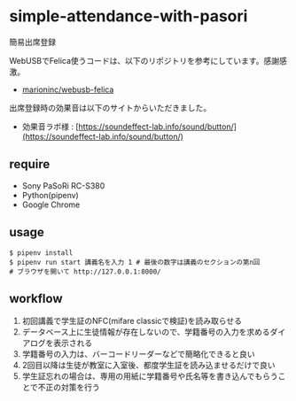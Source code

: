 # simple-attendance-with-pasori
簡易出席登録

WebUSBでFelica使うコードは、以下のリポジトリを参考にしています。感謝感激。

- [marioninc/webusb-felica](https://github.com/marioninc/webusb-felica)

出席登録時の効果音は以下のサイトからいただきました。

- 効果音ラボ様 : [https://soundeffect-lab.info/sound/button/](https://soundeffect-lab.info/sound/button/)


## require

- Sony PaSoRi RC-S380
- Python(pipenv)
- Google Chrome

## usage

```
$ pipenv install
$ pipenv run start 講義名を入力 1 # 最後の数字は講義のセクションの第n回
# ブラウザを開いて http://127.0.0.1:8000/
```

## workflow

1. 初回講義で学生証のNFC(mifare classicで検証)を読み取らせる
2. データベース上に生徒情報が存在しないので、学籍番号の入力を求めるダイアログを表示される
3. 学籍番号の入力は、バーコードリーダーなどで簡略化できると良い
4. 2回目以降は生徒が教室に入室後、都度学生証を読み込ませるだけで良い
5. 学生証忘れの場合は、専用の用紙に学籍番号や氏名等を書き込んでもらうことで不正の対策を行う
